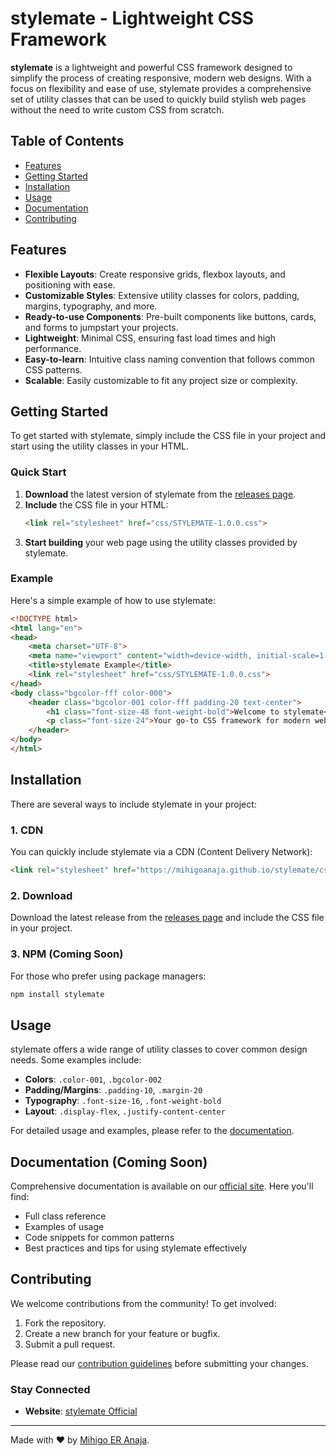 # stylemate - Lightweight CSS Framework

<!--![stylemate Logo](https://example.com/logo.png)--> <!-- Replace with your logo link -->

**stylemate** is a lightweight and powerful CSS framework designed to simplify the process of creating responsive, modern web designs. With a focus on flexibility and ease of use, stylemate provides a comprehensive set of utility classes that can be used to quickly build stylish web pages without the need to write custom CSS from scratch.

## Table of Contents
- [Features](#features)
- [Getting Started](#getting-started)
- [Installation](#installation)
- [Usage](#usage)
- [Documentation](#documentation)
- [Contributing](#contributing)
<!--
- [License](#license) -->

## Features

- **Flexible Layouts**: Create responsive grids, flexbox layouts, and positioning with ease.
- **Customizable Styles**: Extensive utility classes for colors, padding, margins, typography, and more.
- **Ready-to-use Components**: Pre-built components like buttons, cards, and forms to jumpstart your projects.
- **Lightweight**: Minimal CSS, ensuring fast load times and high performance.
- **Easy-to-learn**: Intuitive class naming convention that follows common CSS patterns.
- **Scalable**: Easily customizable to fit any project size or complexity.

## Getting Started

To get started with stylemate, simply include the CSS file in your project and start using the utility classes in your HTML.

### Quick Start
1. **Download** the latest version of stylemate from the [releases page](https://github.com/mihigoanaja/stylemate/releases).
2. **Include** the CSS file in your HTML:
    ```html
    <link rel="stylesheet" href="css/STYLEMATE-1.0.0.css">
    ```
3. **Start building** your web page using the utility classes provided by stylemate.

### Example
Here's a simple example of how to use stylemate:

```html
<!DOCTYPE html>
<html lang="en">
<head>
    <meta charset="UTF-8">
    <meta name="viewport" content="width=device-width, initial-scale=1.0">
    <title>stylemate Example</title>
    <link rel="stylesheet" href="css/STYLEMATE-1.0.0.css">
</head>
<body class="bgcolor-fff color-000">
    <header class="bgcolor-001 color-fff padding-20 text-center">
        <h1 class="font-size-48 font-weight-bold">Welcome to stylemate</h1>
        <p class="font-size-24">Your go-to CSS framework for modern web design</p>
    </header>
</body>
</html>
```

## Installation

There are several ways to include stylemate in your project:

### 1. CDN

You can quickly include stylemate via a CDN (Content Delivery Network):

```html
<link rel="stylesheet" href="https://mihigoanaja.github.io/stylemate/css/STYLEMATE-1.0.0.css">
```

### 2. Download

Download the latest release from the [releases page](https://github.com/mihigoanaja/stylemate/releases) and include the CSS file in your project.

### 3. NPM (Coming Soon)

For those who prefer using package managers:

```bash
npm install stylemate
```

## Usage

stylemate offers a wide range of utility classes to cover common design needs. Some examples include:

- **Colors**: `.color-001`, `.bgcolor-002`
- **Padding/Margins**: `.padding-10`, `.margin-20`
- **Typography**: `.font-size-16`, `.font-weight-bold`
- **Layout**: `.display-flex`, `.justify-content-center`

For detailed usage and examples, please refer to the [documentation](#documentation).

## Documentation (Coming Soon)

Comprehensive documentation is available on our [official site](https://mihigoanaja.blogspot.com/stylemate-docs). Here you'll find:

- Full class reference
- Examples of usage
- Code snippets for common patterns
- Best practices and tips for using stylemate effectively

## Contributing

We welcome contributions from the community! To get involved:

1. Fork the repository.
2. Create a new branch for your feature or bugfix.
3. Submit a pull request.

Please read our [contribution guidelines](CONTRIBUTING.md) before submitting your changes.

<!-- ## License

This project is licensed under the MIT License - see the [LICENSE](LICENSE) file for details.

---
-->

### Stay Connected

- **Website**: [stylemate Official]([https://mihigoanaja.blogspot.com](https://mihigoanaja.github.io/stylemate/))
<!--
- **Twitter**: [@stylemateCSS](https://twitter.com/stylemateCSS)
- **Discord**: [Join our Community](https://discord.com/invite/stylemate)
-->
---

Made with ❤️ by [Mihigo ER Anaja](https://mihigoanaja.blogspot.com).
